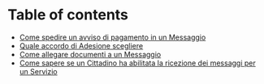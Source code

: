 # Table of contents

* [Come spedire un avviso di pagamento in un Messaggio](README.md)
* [Quale accordo di Adesione scegliere](quale-accordo-di-adesione-scegliere.md)
* [Come allegare documenti a un Messaggio](come-allegare-documenti-a-un-messaggio.md)
* [Come sapere se un Cittadino ha abilitata la ricezione dei messaggi per un Servizio](come-sapere-se-un-cittadino-ha-abilitata-la-ricezione-dei-messaggi-per-un-servizio.md)

